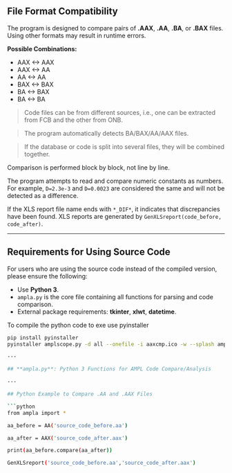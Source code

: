 ## File Format Compatibility

The program is designed to compare pairs of **.AAX**, **.AA**, **.BA**, or **.BAX** files. Using other formats may result in runtime errors.

**Possible Combinations:**

* AAX <-> AAX
* AAX <-> AA
* AA <-> AA
* BAX <-> BAX
* BA <-> BAX
* BA <-> BA

> Code files can be from different sources, i.e., one can be extracted from FCB and the other from ONB.

> The program automatically detects BA/BAX/AA/AAX files.

> If the database or code is split into several files, they will be combined together.

Comparison is performed block by block, not line by line.

The program attempts to read and compare numeric constants as numbers. For example, `D=2.3e-3` and `D=0.0023` are considered the same and will not be detected as a difference.

If the XLS report file name ends with `*_DIF*`, it indicates that discrepancies have been found. XLS reports are generated by `GenXLSreport(code_before, code_after)`.

---

## Requirements for Using Source Code

For users who are using the source code instead of the compiled version, please ensure the following:

* Use **Python 3**.
* `ampla.py` is the core file containing all functions for parsing and code comparison.
* External package requirements: **tkinter**, **xlwt**, **datetime**.

To compile the python code to exe use pyinstaller

```bash
pip install pyinstaller
pyinstaller amplscope.py -d all --onefile -i aaxcmp.ico -w --splash amplscope.png --hidden-import=pyi_splash

---

## **ampla.py**: Python 3 Functions for AMPL Code Compare/Analysis

---

## Python Example to Compare .AA and .AAX Files

```python
from ampla import *

aa_before = AA('source_code_before.aa')

aa_after = AAX('source_code_after.aax')

print(aa_before.compare(aa_after))

GenXLSreport('source_code_before.aa','source_code_after.aax')
